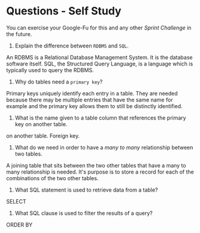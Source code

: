 # Questions - Self Study

You can exercise your Google-Fu for this and any other _Sprint Challenge_ in the future.

1.  Explain the difference between `RDBMS` and `SQL`.

An RDBMS is a Relational Database Management System. It is the database software itself.
SQL, the Structured Query Language, is a language which is typically used to query the RDBMS.


1.  Why do tables need a `primary key`?

Primary keys uniquely identify each entry in a table.  They are needed because there may be multiple entries that have the same name for example and the primary key allows them to still be distinctly identified.

1.  What is the name given to a table column that references the primary key
    on another table.

on another table. Foreign key.

1.  What do we need in order to have a _many to many_ relationship between two
    tables.

A joining table that sits between the two other tables that have a many to many relationship is needed.  It's purpose is to store a record for each of the combinations of the two other tables.

1.  What SQL statement is used to retrieve data from a table?

SELECT

1.  What SQL clause is used to filter the results of a query?

ORDER BY